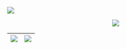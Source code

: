 <!--
**viensea1106/viensea1106** is a ✨ _special_ ✨ repository because its `README.md` (this file) appears on your GitHub profile.
### Hi there 👋

Here are some ideas to get you started:

- 🔭 I’m currently working on ...
- 🌱 I’m currently learning ...
- 👯 I’m looking to collaborate on ...
- 🤔 I’m looking for help with ...
- 💬 Ask me about ...
- 📫 How to reach me: ...
- 😄 Pronouns: ...
- ⚡ Fun fact: ...
-->
![](https://komarev.com/ghpvc/?username=viensea1106&style=flat-square)

<p align='center'>
  <img src="https://pa1.narvii.com/6399/e0fd8458d64871cc911a411fe2dcce2976008b55_hq.gif">
</p>

| <img src="https://github-readme-stats.vercel.app/api?username=viensea1106&show_icons=true&theme=transparent"> | <img src="https://github-readme-stats.vercel.app/api/top-langs/?username=viensea1106&layout=compact&theme=transparent&langs_count=10"> |
| ------------- | ------------- |
